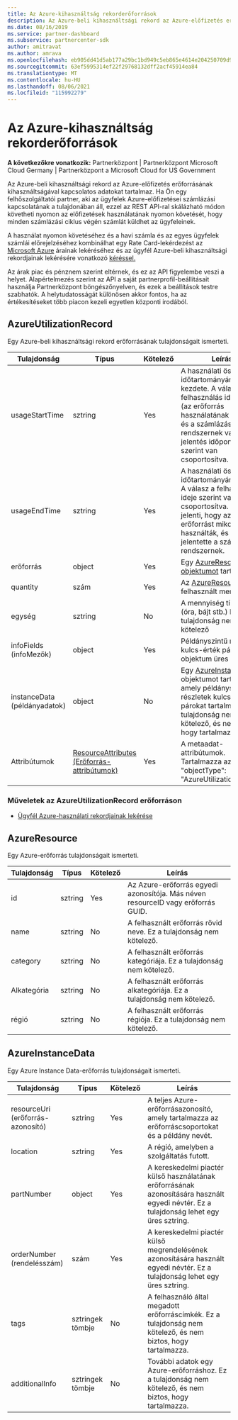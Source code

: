 ```yaml
---
title: Az Azure-kihasználtság rekorderőforrások
description: Az Azure-beli kihasználtsági rekord az Azure-előfizetés erőforrásának kihasználtságával kapcsolatos adatokat tartalmaz.
ms.date: 08/16/2019
ms.service: partner-dashboard
ms.subservice: partnercenter-sdk
author: amitravat
ms.author: amrava
ms.openlocfilehash: eb905dd41d5ab177a29bc1bd949c5eb865e4614e204250709d91f1a31304b267
ms.sourcegitcommit: 63ef5995314ef22f29768132dff2acf45914ea84
ms.translationtype: MT
ms.contentlocale: hu-HU
ms.lasthandoff: 08/06/2021
ms.locfileid: "115992279"
---
```

# <a name="azure-utilization-record-resources"></a>Az Azure-kihasználtság rekorderőforrások

**A következőkre vonatkozik:** Partnerközpont | Partnerközpont Microsoft Cloud Germany | Partnerközpont a Microsoft Cloud for US Government

Az Azure-beli kihasználtsági rekord az Azure-előfizetés erőforrásának kihasználtságával kapcsolatos adatokat tartalmaz. Ha Ön egy felhőszolgáltatói partner, aki az ügyfelek Azure-előfizetései számlázási kapcsolatának a tulajdonában áll, ezzel az REST API-ral skálázható módon követheti nyomon az előfizetések használatának nyomon követését, hogy minden számlázási ciklus végén számlát küldhet az ügyfeleinek.

A használat nyomon követéséhez és a havi számla és az egyes ügyfelek számlái előrejelzéséhez kombinálhat egy Rate Card-lekérdezést az [Microsoft Azure](get-prices-for-microsoft-azure.md) árainak lekéréséhez és az ügyfél Azure-beli kihasználtsági rekordjainak lekérésére vonatkozó [kéréssel.](get-a-customer-s-utilization-record-for-azure.md)

Az árak piac és pénznem szerint eltérnek, és ez az API figyelembe veszi a helyet. Alapértelmezés szerint az API a saját partnerprofil-beállításait használja Partnerközpont böngészőnyelven, és ezek a beállítások testre szabhatók. A helytudatosságát különösen akkor fontos, ha az értékesítéseket több piacon kezeli egyetlen központi irodából.

## <a name="azureutilizationrecord"></a>AzureUtilizationRecord

Egy Azure-beli kihasználtsági rekord erőforrásának tulajdonságait ismerteti.

| Tulajdonság       | Típus                                      | Kötelező | Leírás                                                                                                                                                                             |
|----------------|-------------------------------------------|----------|-----------------------------------------------------------------------------------------------------------------------------------------------------------------------------------------|
| usageStartTime | sztring                                    | Yes      | A használati összesítés időtartományának kezdete. A válasz a felhasználás időpontja (az erőforrás használatának időpontja és a számlázási rendszernek való jelentés időpontja) szerint van csoportosítva. |
| usageEndTime   | sztring                                    | Yes      | A használati összesítés időtartományának vége. A válasz a felhasználás ideje szerint van csoportosítva. Ez azt jelenti, hogy az erőforrást mikor használták, és mikor jelentette a számlázási rendszernek.   |
| erőforrás       | object                                    | Yes      | Egy [AzureResource objektumot](#azureresource) tartalmaz.                                                                                                                                     |
| quantity       | szám                                    | Yes      | Az [AzureResource](#azureresource) által felhasznált mennyiség.                                                                                                                           |
| egység           | sztring                                    | No       | A mennyiség típusa (óra, bájt stb.) Ez a tulajdonság nem kötelező                                                                                                                     |
| infoFields (infoMezők)     | object                                    | Yes      | Példányszintű részletek kulcs-érték párok. Ez az objektum üres lehet.                                                                                                                    |
| instanceData (példányadatok)   | object                                    | No       | Egy [AzureInstanceData](#azureinstancedata) objektumot tartalmaz, amely példányszintű részletek kulcs-érték párokat tartalmaz. Ez a tulajdonság nem kötelező, és nem biztos, hogy tartalmazza.                  |
| Attribútumok     | [ResourceAttributes (Erőforrás-attribútumok)](utility-resources.md#resourceattributes) | Yes      | A metaadat-attribútumok. Tartalmazza az "objectType": "AzureUtilizationRecord"                                                                                                                |

### <a name="operations-on-the-azureutilizationrecord-resource"></a>Műveletek az AzureUtilizationRecord erőforráson

- [Ügyfél Azure-használati rekordjainak lekérése](get-a-customer-s-utilization-record-for-azure.md)

## <a name="azureresource"></a>AzureResource

Egy Azure-erőforrás tulajdonságait ismerteti.

| Tulajdonság    | Típus   | Kötelező | Leírás                                                                         |
|-------------|--------|----------|-------------------------------------------------------------------------------------|
| id          | sztring | Yes      | Az Azure-erőforrás egyedi azonosítója. Más néven resourceID vagy erőforrás GUID. |
| name        | sztring | No       | A felhasznált erőforrás rövid neve. Ez a tulajdonság nem kötelező.            |
| category    | sztring | No       | A felhasznált erőforrás kategóriája. Ez a tulajdonság nem kötelező.                   |
| Alkategória | sztring | No       | A felhasznált erőforrás alkategóriája. Ez a tulajdonság nem kötelező.               |
| régió      | sztring | No       | A felhasznált erőforrás régiója. Ez a tulajdonság nem kötelező.                     |

## <a name="azureinstancedata"></a>AzureInstanceData

Egy Azure Instance Data-erőforrás tulajdonságait ismerteti.

| Tulajdonság       | Típus             | Kötelező | Leírás                                                                                                        |
|----------------|------------------|----------|--------------------------------------------------------------------------------------------------------------------|
| resourceUri (erőforrás-azonosító)    | sztring           | Yes      | A teljes Azure-erőforrásazonosító, amely tartalmazza az erőforráscsoportokat és a példány nevét.                   |
| location       | sztring           | Yes      | A régió, amelyben a szolgáltatás futott.                                                                               |
| partNumber     | object           | Yes      | A kereskedelmi piactér külső használatának erőforrásának azonosítására használt egyedi névtér. Ez a tulajdonság lehet egy üres sztring. |
| orderNumber (rendelésszám)    | szám           | Yes      | A kereskedelmi piactér külső megrendelésének azonosítására használt egyedi névtér. Ez a tulajdonság lehet egy üres sztring.          |
| tags           | sztringek tömbje | No       | A felhasználó által megadott erőforráscímkék. Ez a tulajdonság nem kötelező, és nem biztos, hogy tartalmazza.                            |
| additionalInfo | sztringek tömbje | No       | További adatok egy Azure-erőforráshoz. Ez a tulajdonság nem kötelező, és nem biztos, hogy tartalmazza.                          |